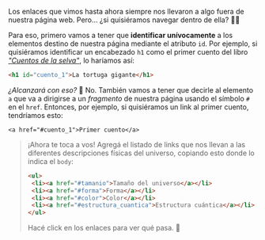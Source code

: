 Los enlaces que vimos hasta ahora siempre nos llevaron a algo fuera de nuestra página web. Pero... ¿si quisiéramos navegar dentro de ella? :ocean::boat:

Para eso, primero vamos a tener que **identificar unívocamente** a los elementos destino de nuestra página mediante el atributo `id`. Por ejemplo, si quisiéramos identificar un encabezado `h1` como el primer cuento del libro [_"Cuentos de la selva"_](https://es.wikipedia.org/wiki/Cuentos_de_la_selva), lo haríamos así:

``` html
<h1 id="cuento_1">La tortuga gigante</h1>
```

_¿Alcanzará con eso?_ :thought_balloon:
No. También vamos a tener que decirle al elemento `a` que va a dirigirse a un _fragmento_ de nuestra página usando el símbolo `#` en el `href`. Entonces, por ejemplo, si quisiéramos un link al primer cuento, tendríamos esto:

``` hrml
<a href="#cuento_1">Primer cuento</a>
```


> ¡Ahora te toca a vos! Agregá el listado de links que nos llevan a las diferentes descripciones físicas del universo, copiando esto donde lo indica el `body`:
>
> ``` html
><ul>
>  <li><a href="#tamanio">Tamaño del universo</a></li>
>  <li><a href="#forma">Forma</a></li>
>  <li><a href="#color">Color</a></li>
>  <li><a href="#estructura_cuantica">Estructura cuántica</a></li>
></ul>
>```
> Hacé click en los enlaces para ver qué pasa. :eyes:
